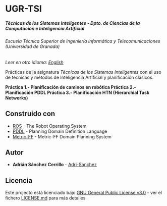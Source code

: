 # UGR-TSI
##### Técnicas de los Sistemas Inteligentes - Dpto. de Ciencias de la Computación e Inteligencia Artificial
###### Escuela Técnica Superior de Ingeniería Informática y Telecomunicaciones (Universidad de Granada)

*Leer en otro idioma: [English](README.eng.md)*

Prácticas de la asignatura *Técnicas de los Sistemas Inteligentes* con el uso de técnicas y métodos de Inteligencia Artificial y planificación clásicos.

**Práctica 1.- Planificación de caminos en robótica
Práctica 2.- Planificación PDDL
Práctica 3.- Planificación HTN (Hierarchial Task Networks)**

## Construido con

* [ROS](http://www.ros.org/) - The Robot Operating System
* [PDDL](http://www.ros.org/) - Planning Domain Definition Language
* [Metric-FF](https://fai.cs.uni-saarland.de/hoffmann/metric-ff.html) - Metric-FF Domain Planning System

## Autor

* **Adrián Sánchez Cerrillo** - [Adri-Sanchez](https://github.com/Adri-Sanchez)

## Licencia

Este projecto está licenciado bajo [GNU General Public License v3.0](http://www.gnu.org/licenses/) - ver el fichero [LICENSE.md](LICENSE.md) para más detalles
